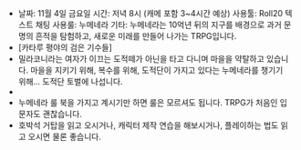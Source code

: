 - 날짜:  11월 4일 금요일
  시간: 저녁 8시 (캐메 포함 3~4시간 예상)
  사용툴: Roll20 텍스트 채팅
  사용룰: 누메네라
  기타: 누메네라는 10억년 뒤의 지구를 배경으로 과거 문명의 흔적을 탐험하고, 새로운 미래를 만들어 나가는 TRPG입니다.
- [카타루 평야의 검은 기수들]
- 밀라코니라는 여자가 이끄는 도적떼가 아닌을 타고 다니며 마을을 약탈하고 있습니다. 마을을 지키기 위해, 복수를 위해, 도적단이 가지고 있다는 누메네라를 챙기기 위해... 도적단 토벌에 나섭니다.
-
- 누메네라 룰 북을 가지고 계시기만 하면 룰은 모르셔도 됩니다. TRPG가 처음인 입문자도 괜찮습니다.
- 호박석 거탑을 읽고 오시거나, 캐릭터 제작 연습을 해보시거나, 플레이하는 법도 읽고 오시면 물론 좋습니다.